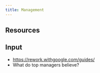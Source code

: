 ```yaml
---
title: Management
---
```


## Resources

## Input
- https://rework.withgoogle.com/guides/
- What do top managers believe?
